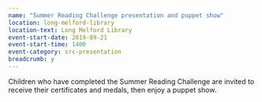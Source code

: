 ```yaml
---
name: "Summer Reading Challenge presentation and puppet show"
location: long-melford-library
location-text: Long Melford Library
event-start-date: 2019-09-21
event-start-time: 1400
event-category: src-presentation
breadcrumb: y
---
```


Children who have completed the Summer Reading Challenge are invited to receive their certificates and medals, then enjoy a puppet show.
